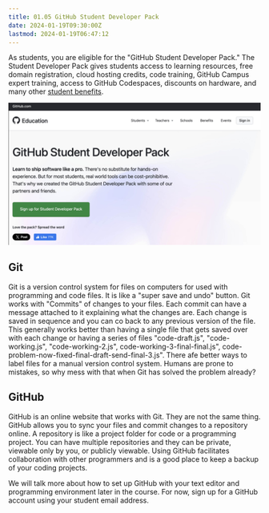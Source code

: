 ```yaml
---
title: 01.05 GitHub Student Developer Pack
date: 2024-01-19T09:30:00Z
lastmod: 2024-01-19T06:47:12
---
```


As students, you are eligible for the "GitHub Student Developer Pack." The Student Developer Pack gives students access to learning resources, free domain registration, cloud hosting credits, code training, GitHub Campus expert training, access to GitHub Codespaces, discounts on hardware, and many other [student benefits](https://education.github.com/pack).

[![GitHub Student Developer Pack Start Screen](./2024-01-07-github-student-developer-pack-page.jpg)](./2024-01-07-github-student-developer-pack-page.jpg)

## Git

Git is a version control system for files on computers for used with programming and code files. It is like a "super save and undo" button. Git works with "Commits" of changes to your files. Each commit can have a message attached to it explaining what the changes are. Each change is saved in sequence and you can co back to any previous version of the file. This generally works better than having a single file that gets saved over with each change or having a series of files "code-draft.js", "code-working.js", "code-working-2.js", code-working-3-final-final.js", code-problem-now-fixed-final-draft-send-final-3.js". There afe better ways to label files for a manual version control system. Humans are prone to mistakes, so why mess with that when Git has solved the problem already?

## GitHub

GitHub is an online website that works with Git. They are not the same thing. GitHub allows you to sync your files and commit changes to a repository online. A repository is like a project folder for code or a programming project. You can have multiple repositories and they can be private, viewable only by you, or publicly viewable. Using GitHub facilitates collaboration with other programmers and is a good place to keep a backup of your coding projects.

We will talk more about how to set up GitHub with your text editor and programming environment later in the course. For now, sign up for a GitHub account using your student email address.
